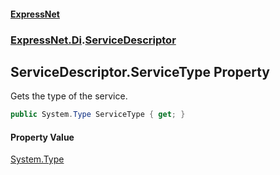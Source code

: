 #### [ExpressNet](ExpressNet.md 'ExpressNet')
### [ExpressNet.Di](ExpressNet.Di.md 'ExpressNet.Di').[ServiceDescriptor](ExpressNet.Di.ServiceDescriptor.md 'ExpressNet.Di.ServiceDescriptor')

## ServiceDescriptor.ServiceType Property

Gets the type of the service.

```csharp
public System.Type ServiceType { get; }
```

#### Property Value
[System.Type](https://docs.microsoft.com/en-us/dotnet/api/System.Type 'System.Type')